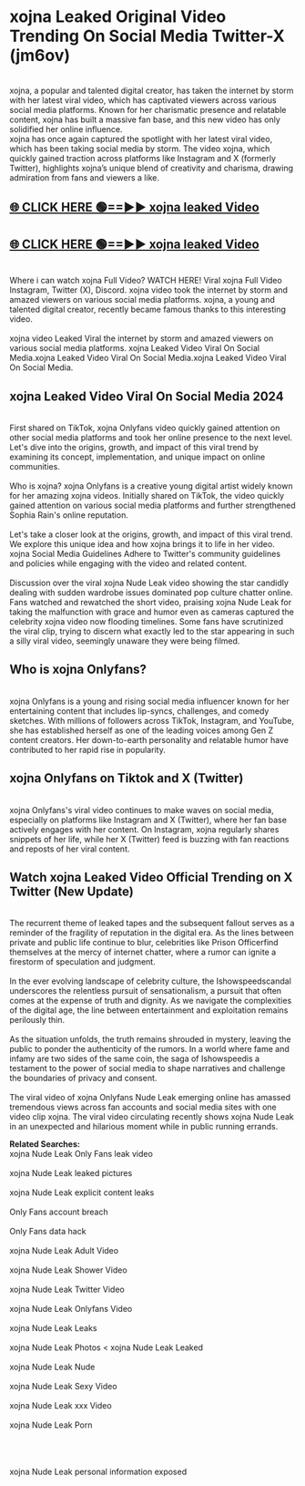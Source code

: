 # xojna Leaked Original Video Trending On Social Media Twitter-X (jm6ov)

<br>
xojna, a popular and talented digital creator, has taken the internet by storm with her latest viral video, which has captivated viewers across various social media platforms. Known for her charismatic presence and relatable content, xojna has built a massive fan base, and this new video has only solidified her online influence.
<br>
xojna has once again captured the spotlight with her latest viral video, which has been taking social media by storm. The video xojna, which quickly gained traction across platforms like Instagram and X (formerly Twitter), highlights xojna’s unique blend of creativity and charisma, drawing admiration from fans and viewers a like.
<br>

## [🌐 CLICK HERE 🟢==►►  xojna leaked Video ](https://onlyclips.site?title=xojna&ref=git)

## [🌐 CLICK HERE 🟢==►►  xojna leaked Video ](https://onlyclips.site?title=xojna&ref=git)



<br>
Where i can watch xojna Full Video? WATCH HERE! Viral xojna Full Video Instagram, Twitter (X), Discord. xojna video took the internet by storm and amazed viewers on various social media platforms. xojna, a young and talented digital creator, recently became famous thanks to this interesting video.
<br><br>
xojna video Leaked Viral the internet by storm and amazed viewers on various social media platforms. xojna Leaked Video Viral On Social Media.xojna Leaked Video Viral On Social Media.xojna Leaked Video Viral On Social Media.
<br>

<h2>xojna Leaked Video Viral On Social Media 2024</h2>
<br>
First shared on TikTok, xojna Onlyfans video quickly gained attention on other social media platforms and took her online presence to the next level. Let's dive into the origins, growth, and impact of this viral trend by examining its concept, implementation, and unique impact on online communities.
<br><br>
Who is xojna? xojna Onlyfans is a creative young digital artist widely known for her amazing xojna videos. Initially shared on TikTok, the video quickly gained attention on various social media platforms and further strengthened Sophia Rain's online reputation.
<br><br>
Let's take a closer look at the origins, growth, and impact of this viral trend. We explore this unique idea and how xojna brings it to life in her video. xojna Social Media Guidelines Adhere to Twitter's community guidelines and policies while engaging with the video and related content.
<br><br>
Discussion over the viral xojna Nude Leak video showing the star candidly dealing with sudden wardrobe issues dominated pop culture chatter online. Fans watched and rewatched the short video, praising xojna Nude Leak for taking the malfunction with grace and humor even as cameras captured the celebrity xojna video now flooding timelines. Some fans have scrutinized the viral clip, trying to discern what exactly led to the star appearing in such a silly viral video, seemingly unaware they were being filmed.
<br>

<h2>Who is xojna Onlyfans?</h2>
<br>
xojna Onlyfans is a young and rising social media influencer known for her entertaining content that includes lip-syncs, challenges, and comedy sketches. With millions of followers across TikTok, Instagram, and YouTube, she has established herself as one of the leading voices among Gen Z content creators. Her down-to-earth personality and relatable humor have contributed to her rapid rise in popularity.
<br>
<h2>xojna Onlyfans on Tiktok and X (Twitter)</h2>
<br>
xojna Onlyfans's viral video continues to make waves on social media, especially on platforms like Instagram and X (Twitter), where her fan base actively engages with her content. On Instagram, xojna regularly shares snippets of her life, while her X (Twitter) feed is buzzing with fan reactions and reposts of her viral content.
<br>
<h2>Watch xojna Leaked Video Official Trending on X Twitter (New Update)</h2>
<br>
The recurrent theme of leaked tapes and the subsequent fallout serves as a reminder of the fragility of reputation in the digital era. As the lines between private and public life continue to blur, celebrities like Prison Officerfind themselves at the mercy of internet chatter, where a rumor can ignite a firestorm of speculation and judgment.
<br><br>
In the ever evolving landscape of celebrity culture, the Ishowspeedscandal underscores the relentless pursuit of sensationalism, a pursuit that often comes at the expense of truth and dignity. As we navigate the complexities of the digital age, the line between entertainment and exploitation remains perilously thin.
<br><br>
As the situation unfolds, the truth remains shrouded in mystery, leaving the public to ponder the authenticity of the rumors. In a world where fame and infamy are two sides of the same coin, the saga of Ishowspeedis a testament to the power of social media to shape narratives and challenge the boundaries of privacy and consent.
<br><br>
The viral video of xojna Onlyfans Nude Leak emerging online has amassed tremendous views across fan accounts and social media sites with one video clip xojna. The viral video circulating recently shows xojna Nude Leak in an unexpected and hilarious moment while in public running errands.
<br>

<strong>Related Searches:</strong>
<br>
xojna Nude Leak Only Fans leak video
<br><br>
xojna Nude Leak leaked pictures
<br><br>
xojna Nude Leak explicit content leaks
<br><br>
Only Fans account breach
<br><br>
Only Fans data hack
<br><br>
xojna Nude Leak Adult Video
<br><br>
xojna Nude Leak Shower Video
<br><br>
xojna Nude Leak Twitter Video
<br><br>
xojna Nude Leak Onlyfans Video
<br><br>
xojna Nude Leak Leaks
<br><br>
xojna Nude Leak Photos
<
xojna Nude Leak Leaked
<br><br>
xojna Nude Leak Nude
<br><br>
xojna Nude Leak Sexy Video
<br><br>
xojna Nude Leak xxx Video
<br><br>
xojna Nude Leak Porn
<br><br>

<br><br>
xojna Nude Leak personal information exposed